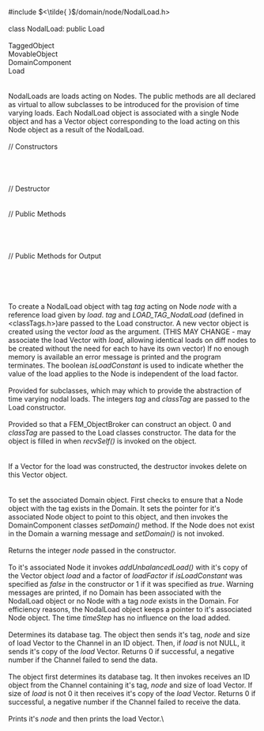 \
\#include $<\tilde{ }$/domain/node/NodalLoad.h$>$\
\
class NodalLoad: public Load\
\
TaggedObject\
MovableObject\
DomainComponent\
Load\
\
\
NodalLoads are loads acting on Nodes. The public methods are all
declared as virtual to allow subclasses to be introduced for the
provision of time varying loads. Each NodalLoad object is associated
with a single Node object and has a Vector object corresponding to the
load acting on this Node object as a result of the NodalLoad.\
\
// Constructors\
\
\
\
\
// Destructor\
\
\
// Public Methods\
\
\
\
\
// Public Methods for Output\
\
\
\
\
\
To create a NodalLoad object with tag *tag* acting on Node *node* with a
reference load given by *load*. *tag* and *LOAD_TAG_NodalLoad* (defined
in $<$classTags.h$>$)are passed to the Load constructor. A new vector
object is created using the vector *load* as the argument. (THIS MAY
CHANGE - may associate the load Vector with *load*, allowing identical
loads on diff nodes to be created without the need for each to have its
own vector) If no enough memory is available an error message is printed
and the program terminates. The boolean *isLoadConstant* is used to
indicate whether the value of the load applies to the Node is
independent of the load factor.\
\
Provided for subclasses, which may which to provide the abstraction of
time varying nodal loads. The integers *tag* and *classTag* are passed
to the Load constructor.\
\
Provided so that a FEM_ObjectBroker can construct an object. $0$ and
*classTag* are passed to the Load classes constructor. The data for the
object is filled in when *recvSelf()* is invoked on the object.\
\
\
If a Vector for the load was constructed, the destructor invokes delete
on this Vector object.\
\
\
To set the associated Domain object. First checks to ensure that a Node
object with the tag exists in the Domain. It sets the pointer for it's
associated Node object to point to this object, and then invokes the
DomainComponent classes *setDomain()* method. If the Node does not exist
in the Domain a warning message and *setDomain()* is not invoked.\
\
Returns the integer *node* passed in the constructor.\
\
To it's associated Node it invokes *addUnbalancedLoad()* with it's copy
of the Vector object *load* and a factor of *loadFactor* if
*isLoadConstant* was specified as *false* in the constructor or $1$ if
it was specified as *true*. Warning messages are printed, if no Domain
has been associated with the NodalLoad object or no Node with a tag
*node* exists in the Domain. For efficiency reasons, the NodalLoad
object keeps a pointer to it's associated Node object. The time
*timeStep* has no influence on the load added.\
\
Determines its database tag. The object then sends it's tag, *node* and
size of load Vector to the Channel in an ID object. Then, if *load* is
not NULL, it sends it's copy of the *load* Vector. Returns $0$ if
successful, a negative number if the Channel failed to send the data.\
\
The object first determines its database tag. It then invokes receives
an ID object from the Channel containing it's tag, *node* and size of
load Vector. If size of *load* is not $0$ it then receives it's copy of
the *load* Vector. Returns $0$ if successful, a negative number if the
Channel failed to receive the data.\
\
Prints it's *node* and then prints the load Vector.\
